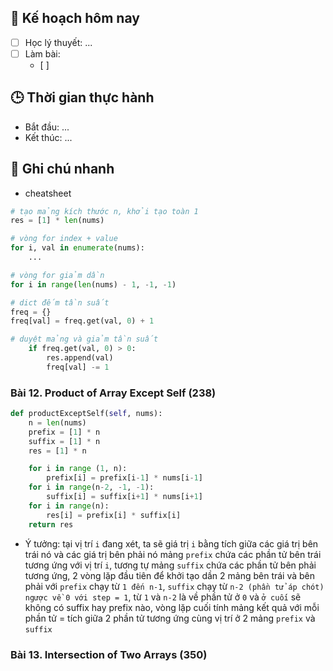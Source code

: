 
## 🎯 Kế hoạch hôm nay
- [ ] Học lý thuyết: ...
- [ ] Làm bài:
  - [ ] 

## 🕒 Thời gian thực hành
- Bắt đầu: ...
- Kết thúc: ...

## 🧠 Ghi chú nhanh
- cheatsheet
```python
# tạo mảng kích thước n, khởi tạo toàn 1
res = [1] * len(nums)

# vòng for index + value
for i, val in enumerate(nums):
	...

# vòng for giảm dần
for i in range(len(nums) - 1, -1, -1)

# dict đếm tần suất 
freq = {}
freq[val] = freq.get(val, 0) + 1

# duyệt mảng và giảm tần suất
	if freq.get(val, 0) > 0:
		res.append(val)
		freq[val] -= 1
```

### Bài 12. Product of Array Except Self (238)

```python
def productExceptSelf(self, nums):
	n = len(nums)
	prefix = [1] * n
	suffix = [1] * n
	res = [1] * n

	for i in range (1, n):
		prefix[i] = prefix[i-1] * nums[i-1]
	for i in range(n-2, -1, -1):
		suffix[i] = suffix[i+1] * nums[i+1]
	for i in range(n):
		res[i] = prefix[i] * suffix[i]
	return res

```

- Ý tưởng: tại vị trí `i` đang xét, ta sẽ giá trị `i` bằng tích giữa các giá trị bên trái nó và các giá trị bên phải nó mảng `prefix` chứa các phần tử bên trái tương ứng với vị trí `i`, tương tự mảng `suffix` chứa các phần tử bên phải tương ứng, 2 vòng lặp đầu tiên để khởi tạo dần 2 mảng bên trái và bên phải với `prefix` chạy từ `1 đến n-1`, `suffix` chạy từ `n-2 (phần tử áp chót) ngược về 0 với step = 1`, từ `1` và `n-2` là về phần tử ở `0` và `ở cuối`   sẽ không có suffix hay prefix nào, vòng lặp cuối tính mảng kết quả với mỗi phần tử = tích giữa 2 phần tử tương ứng cùng vị trí ở 2 mảng `prefix` và `suffix`  

### Bài 13. Intersection of Two Arrays (350)

```python

```